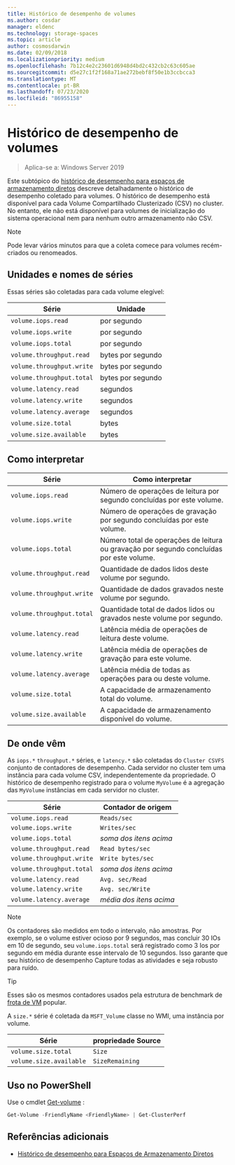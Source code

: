 ```yaml
---
title: Histórico de desempenho de volumes
ms.author: cosdar
manager: eldenc
ms.technology: storage-spaces
ms.topic: article
author: cosmosdarwin
ms.date: 02/09/2018
ms.localizationpriority: medium
ms.openlocfilehash: 7b12c4e2c23601d6948d4bd2c432cb2c63c605ae
ms.sourcegitcommit: d5e27c1f2f168a71ae272bebf8f50e1b3ccbcca3
ms.translationtype: MT
ms.contentlocale: pt-BR
ms.lasthandoff: 07/23/2020
ms.locfileid: "86955158"
---
```

# <a name="performance-history-for-volumes"></a>Histórico de desempenho de volumes

> Aplica-se a: Windows Server 2019

Este subtópico do [histórico de desempenho para espaços de armazenamento diretos](performance-history.md) descreve detalhadamente o histórico de desempenho coletado para volumes. O histórico de desempenho está disponível para cada Volume Compartilhado Clusterizado (CSV) no cluster. No entanto, ele não está disponível para volumes de inicialização do sistema operacional nem para nenhum outro armazenamento não CSV.

   > [!NOTE]
   > Pode levar vários minutos para que a coleta comece para volumes recém-criados ou renomeados.

## <a name="series-names-and-units"></a>Unidades e nomes de séries

Essas séries são coletadas para cada volume elegível:

| Série                    | Unidade             |
|---------------------------|------------------|
| `volume.iops.read`        | por segundo       |
| `volume.iops.write`       | por segundo       |
| `volume.iops.total`       | por segundo       |
| `volume.throughput.read`  | bytes por segundo |
| `volume.throughput.write` | bytes por segundo |
| `volume.throughput.total` | bytes por segundo |
| `volume.latency.read`     | segundos          |
| `volume.latency.write`    | segundos          |
| `volume.latency.average`  | segundos          |
| `volume.size.total`       | bytes            |
| `volume.size.available`   | bytes            |

## <a name="how-to-interpret"></a>Como interpretar

| Série                    | Como interpretar                                                              |
|---------------------------|-------------------------------------------------------------------------------|
| `volume.iops.read`        | Número de operações de leitura por segundo concluídas por este volume.                |
| `volume.iops.write`       | Número de operações de gravação por segundo concluídas por este volume.               |
| `volume.iops.total`       | Número total de operações de leitura ou gravação por segundo concluídas por este volume. |
| `volume.throughput.read`  | Quantidade de dados lidos deste volume por segundo.                            |
| `volume.throughput.write` | Quantidade de dados gravados neste volume por segundo.                           |
| `volume.throughput.total` | Quantidade total de dados lidos ou gravados neste volume por segundo.        |
| `volume.latency.read`     | Latência média de operações de leitura deste volume.                          |
| `volume.latency.write`    | Latência média de operações de gravação para este volume.                           |
| `volume.latency.average`  | Latência média de todas as operações para ou deste volume.                     |
| `volume.size.total`       | A capacidade de armazenamento total do volume.                                     |
| `volume.size.available`   | A capacidade de armazenamento disponível do volume.                                 |

## <a name="where-they-come-from"></a>De onde vêm

As `iops.*` `throughput.*` séries, e `latency.*` são coletadas do `Cluster CSVFS` conjunto de contadores de desempenho. Cada servidor no cluster tem uma instância para cada volume CSV, independentemente da propriedade. O histórico de desempenho registrado para o volume `MyVolume` é a agregação das `MyVolume` instâncias em cada servidor no cluster.

| Série                    | Contador de origem         |
|---------------------------|------------------------|
| `volume.iops.read`        | `Reads/sec`            |
| `volume.iops.write`       | `Writes/sec`           |
| `volume.iops.total`       | *soma dos itens acima*     |
| `volume.throughput.read`  | `Read bytes/sec`       |
| `volume.throughput.write` | `Write bytes/sec`      |
| `volume.throughput.total` | *soma dos itens acima*     |
| `volume.latency.read`     | `Avg. sec/Read`        |
| `volume.latency.write`    | `Avg. sec/Write`       |
| `volume.latency.average`  | *média dos itens acima* |

   > [!NOTE]
   > Os contadores são medidos em todo o intervalo, não amostras. Por exemplo, se o volume estiver ocioso por 9 segundos, mas concluir 30 IOs em 10 de segundo, seu `volume.iops.total` será registrado como 3 Ios por segundo em média durante esse intervalo de 10 segundos. Isso garante que seu histórico de desempenho Capture todas as atividades e seja robusto para ruído.

   > [!TIP]
   > Esses são os mesmos contadores usados pela estrutura de benchmark de [frota de VM](https://github.com/Microsoft/diskspd/blob/master/Frameworks/VMFleet/watch-cluster.ps1) popular.

A `size.*` série é coletada da `MSFT_Volume` classe no WMI, uma instância por volume.

| Série                    | propriedade Source |
|---------------------------|-----------------|
| `volume.size.total`       | `Size`          |
| `volume.size.available`   | `SizeRemaining` |

## <a name="usage-in-powershell"></a>Uso no PowerShell

Use o cmdlet [Get-volume](/powershell/module/storage/get-volume) :

```PowerShell
Get-Volume -FriendlyName <FriendlyName> | Get-ClusterPerf
```

## <a name="additional-references"></a>Referências adicionais

- [Histórico de desempenho para Espaços de Armazenamento Diretos](performance-history.md)
